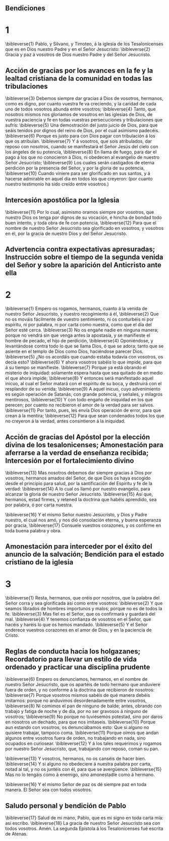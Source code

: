 ## Bendiciones
# 1 
\bibleverse{1} Pablo, y Silvano, y Timoteo, á la iglesia de los Tesalonicenses que es en Dios nuestro Padre y en el Señor Jesucristo: \bibleverse{2} Gracia y paz á vosotros de Dios nuestro Padre y del Señor Jesucristo.

## Acción de gracias por los avances en la fe y la lealtad cristiana de la comunidad en todas las tribulaciones
\bibleverse{3} Debemos siempre dar gracias á Dios de vosotros, hermanos, como es digno, por cuanto vuestra fe va creciendo, y la caridad de cada uno de todos vosotros abunda entre vosotros; \bibleverse{4} Tanto, que nosotros mismos nos gloriamos de vosotros en las iglesias de Dios, de vuestra paciencia y fe en todas vuestras persecuciones y tribulaciones que sufrís: \bibleverse{5} Una demostración del justo juicio de Dios, para que seáis tenidos por dignos del reino de Dios, por el cual asimismo padecéis. \bibleverse{6} Porque es justo para con Dios pagar con tribulación á los que os atribulan. \bibleverse{7} Y á vosotros, que sois atribulados, dar reposo con nosotros, cuando se manifestará el Señor Jesús del cielo con los ángeles de su potencia, \bibleverse{8} En llama de fuego, para dar el pago á los que no conocieron á Dios, ni obedecen al evangelio de nuestro Señor Jesucristo; \bibleverse{9} Los cuales serán castigados de eterna perdición por la presencia del Señor, y por la gloria de su potencia, \bibleverse{10} Cuando viniere para ser glorificado en sus santos, y á hacerse admirable en aquel día en todos los que creyeron: (por cuanto nuestro testimonio ha sido creído entre vosotros.)

## Intercesión apostólica por la Iglesia
\bibleverse{11} Por lo cual, asimismo oramos siempre por vosotros, que nuestro Dios os tenga por dignos de su vocación, é hincha de bondad todo buen intento, y toda obra de fe con potencia, \bibleverse{12} Para que el nombre de nuestro Señor Jesucristo sea glorificado en vosotros, y vosotros en él, por la gracia de nuestro Dios y del Señor Jesucristo. 

## Advertencia contra expectativas apresuradas; Instrucción sobre el tiempo de la segunda venida del Señor y sobre la aparición del Anticristo ante ella
# 2 
\bibleverse{1} Empero os rogamos, hermanos, cuanto á la venida de nuestro Señor Jesucristo, y nuestro recogimiento á él, \bibleverse{2} Que no os mováis fácilmente de vuestro sentimiento, ni os conturbéis ni por espíritu, ni por palabra, ni por carta como nuestra, como que el día del Señor esté cerca. \bibleverse{3} No os engañe nadie en ninguna manera; porque no vendrá sin que venga antes la apostasía, y se manifieste el hombre de pecado, el hijo de perdición, \bibleverse{4} Oponiéndose, y levantándose contra todo lo que se llama Dios, ó que se adora; tanto que se asiente en el templo de Dios como Dios, haciéndose parecer Dios. \bibleverse{5} ¿No os acordáis que cuando estaba todavía con vosotros, os decía esto? \bibleverse{6} Y ahora vosotros sabéis lo que impide, para que á su tiempo se manifieste. \bibleverse{7} Porque ya está obrando el misterio de iniquidad: solamente espera hasta que sea quitado de en medio el que ahora impide; \bibleverse{8} Y entonces será manifestado aquel inicuo, al cual el Señor matará con el espíritu de su boca, y destruirá con el resplandor de su venida; \bibleverse{9} A aquel inicuo, cuyo advenimiento es según operación de Satanás, con grande potencia, y señales, y milagros mentirosos, \bibleverse{10} Y con todo engaño de iniquidad en los que perecen; por cuanto no recibieron el amor de la verdad para ser salvos. \bibleverse{11} Por tanto, pues, les envía Dios operación de error, para que crean á la mentira; \bibleverse{12} Para que sean condenados todos los que no creyeron á la verdad, antes consintieron á la iniquidad.

## Acción de gracias del Apóstol por la elección divina de los tesalonicenses; Amonestación para aferrarse a la verdad de enseñanza recibida; Intercesión por el fortalecimiento divino
\bibleverse{13} Mas nosotros debemos dar siempre gracias á Dios por vosotros, hermanos amados del Señor, de que Dios os haya escogido desde el principio para salud, por la santificación del Espíritu y fe de la verdad: \bibleverse{14} A lo cual os llamó por nuestro evangelio, para alcanzar la gloria de nuestro Señor Jesucristo. \bibleverse{15} Así que, hermanos, estad firmes, y retened la doctrina que habéis aprendido, sea por palabra, ó por carta nuestra.

\bibleverse{16} Y el mismo Señor nuestro Jesucristo, y Dios y Padre nuestro, el cual nos amó, y nos dió consolación eterna, y buena esperanza por gracia, \bibleverse{17} Consuele vuestros corazones, y os confirme en toda buena palabra y obra. 

## Amonestación para interceder por el éxito del anuncio de la salvación; Bendición para el estado cristiano de la iglesia
# 3 
\bibleverse{1} Resta, hermanos, que oréis por nosotros, que la palabra del Señor corra y sea glorificada así como entre vosotros: \bibleverse{2} Y que seamos librados de hombres importunos y malos; porque no es de todos la fe. \bibleverse{3} Mas fiel es el Señor, que os confirmará y guardará del mal. \bibleverse{4} Y tenemos confianza de vosotros en el Señor, que hacéis y haréis lo que os hemos mandado. \bibleverse{5} Y el Señor enderece vuestros corazones en el amor de Dios, y en la paciencia de Cristo.

## Reglas de conducta hacia los holgazanes; Recordatorio para llevar un estilo de vida ordenado y practicar una disciplina prudente
\bibleverse{6} Empero os denunciamos, hermanos, en el nombre de nuestro Señor Jesucristo, que os apartéis de todo hermano que anduviere fuera de orden, y no conforme á la doctrina que recibieron de nosotros: \bibleverse{7} Porque vosotros mismos sabéis de qué manera debéis imitarnos: porque no anduvimos desordenadamente entre vosotros, \bibleverse{8} Ni comimos el pan de ninguno de balde; antes, obrando con trabajo y fatiga de noche y de día, por no ser gravosos á ninguno de vosotros; \bibleverse{9} No porque no tuviésemos potestad, sino por daros en nosotros un dechado, para que nos imitaseis. \bibleverse{10} Porque aun estando con vosotros, os denunciábamos esto: Que si alguno no quisiere trabajar, tampoco coma. \bibleverse{11} Porque oímos que andan algunos entre vosotros fuera de orden, no trabajando en nada, sino ocupados en curiosear. \bibleverse{12} Y á los tales requerimos y rogamos por nuestro Señor Jesucristo, que, trabajando con reposo, coman su pan.

\bibleverse{13} Y vosotros, hermanos, no os canséis de hacer bien. \bibleverse{14} Y si alguno no obedeciere á nuestra palabra por carta, notad al tal, y no os juntéis con él, para que se avergüence. \bibleverse{15} Mas no lo tengáis como á enemigo, sino amonestadle como á hermano.

\bibleverse{16} Y el mismo Señor de paz os dé siempre paz en toda manera. El Señor sea con todos vosotros.

## Saludo personal y bendición de Pablo
\bibleverse{17} Salud de mi mano, Pablo, que es mi signo en toda carta mía: así escribo. \bibleverse{18} La gracia de nuestro Señor Jesucristo sea con todos vosotros. Amén. La segunda Epístola á los Tesalonicenses fué escrita de Atenas. 